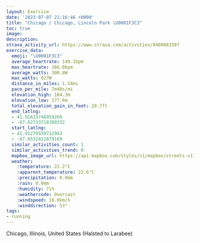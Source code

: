 ```yaml
---
layout: Exercise
date: '2023-07-07 21:16:46 +0000'
title: "Chicago / Chicago, Lincoln Park \U0001F3C3"
toc: true
image:
description:
strava_activity_url: https://www.strava.com/activities/9408083397
exercise_data:
  emoji: "\U0001F3C3"
  average_heartrate: 149.2bpm
  max_heartrate: 166.0bpm
  average_watts: 300.8W
  max_watts: 627W
  distance_in_miles: 1.54mi
  pace_per_mile: 7m40s/mi
  elevation_high: 184.3m
  elevation_low: 177.6m
  total_elevation_gain_in_feet: 20.7ft
  end_latlng:
  - 41.91633746959269
  - -87.62733718380332
  start_latlng:
  - 41.91270550712943
  - -87.6532412879169
  similar_activities_count: 1
  similar_activities_trend: 0
  mapbox_image_url: https://api.mapbox.com/styles/v1/mapbox/streets-v11/static/path-5+787af2-1.0(ugy~F~k~uODaEGs%40Cy%40%3FuASmc%40CSIKsB%40MACMCgSIgACaDQuAC%7BGCkKBuBGkDDm%40NgAO%7DAa%40gAOm%40a%40aDCs%40BgACoA%40%5BF_%40Bc%40AeB),pin-s-s+e5b22e(-87.65136,41.91371),pin-s-f+89ae00(-87.62918999999998,41.91516999999999)/auto/800x800?access_token=pk.eyJ1Ijoiam9zaGJlY2ttYW4iLCJhIjoiY205eWR2aDd1MWZ6djJrbXc4a3M0bWZleiJ9.XiG9OWkNcZk2QzjJbxLB4A
  weather:
    :temperature: 22.2°C
    :apparent_temperature: 22.6°C
    :precipitation: 0.0mm
    :rain: 0.0mm
    :humidity: 71%
    :weathercode: Overcast
    :windspeed: 18.0km/h
    :winddirection: 53°
tags:
- running
---
```

Chicago, Illinois, United States (Halsted to Larabee)
